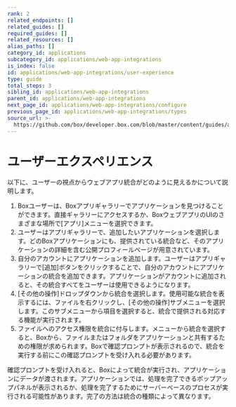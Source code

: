 ```yaml
---
rank: 2
related_endpoints: []
related_guides: []
required_guides: []
related_resources: []
alias_paths: []
category_id: applications
subcategory_id: applications/web-app-integrations
is_index: false
id: applications/web-app-integrations/user-experience
type: guide
total_steps: 3
sibling_id: applications/web-app-integrations
parent_id: applications/web-app-integrations
next_page_id: applications/web-app-integrations/configure
previous_page_id: applications/web-app-integrations/types
source_url: >-
  https://github.com/box/developer.box.com/blob/master/content/guides/applications/web-app-integrations/user-experience.md
---
```

# ユーザーエクスペリエンス

以下に、ユーザーの視点からウェブアプリ統合がどのように見えるかについて説明します。

1. Boxユーザーは、Boxアプリギャラリーでアプリケーションを見つけることができます。直接ギャラリーにアクセスするか、BoxウェブアプリのUIのさまざまな場所で\[アプリ]メニューを選択できます。
2. ユーザーはアプリギャラリーで、追加したいアプリケーションを選択します。どのBoxアプリケーションにも、提供されている統合など、そのアプリケーションの詳細を含む公開プロフィールページが用意されています。
3. 自分のアカウントにアプリケーションを追加します。ユーザーはアプリギャラリーで\[追加]ボタンをクリックすることで、自分のアカウントにアプリケーションの統合を追加できます。アプリケーションがアカウントに追加されると、その統合すべてをユーザーは使用できるようになります。
4. \[その他の操作]ドロップダウンから統合を選択します。使用可能な統合を表示するには、ファイルを右クリックし、\[その他の操作]サブメニューを選択します。このサブメニューから項目を選択すると、統合で提供される対応する機能が実行されます。
5. ファイルへのアクセス権限を統合に付与します。メニューから統合を選択すると、Boxから、ファイルまたはフォルダをアプリケーションと共有するための権限が求められます。Boxで確認プロンプトが表示されるので、統合を実行する前にこの確認プロンプトを受け入れる必要があります。

確認プロンプトを受け入れると、Boxによって統合が実行され、アプリケーションにデータが渡されます。アプリケーションでは、処理を完了できるポップアップパネルが表示されるか、処理を完了するためにサーバーベースのプロセスが実行される可能性があります。完了の方法は統合の種類によって異なります。
